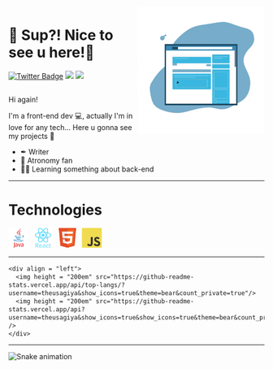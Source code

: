 <img src = "banner-app.gif" width = "250px" align  = "right"/>

#  💜  Sup?! Nice to see u here!🌚 

<div id="badges">
  <a href = "https://twitter.com/theusagiya"><img src="https://img.shields.io/badge/Twitter-blue?style=for-the-badge&logo=twitter&logoColor=white" alt="Twitter Badge"/></a>
  <a href = "mailto:usagib.dev@gmail.com"><img src="https://img.shields.io/badge/-Gmail-%23333?style=for-the-badge&logo=gmail&logoColor=white" target="_blank"></a>
   <a href="https://discord.gg/" target="_blank"><img src="https://img.shields.io/badge/Discord-7289DA?style=for-the-badge&logo=discord&logoColor=white" target="_blank"></a>
</div>

##

Hi again! 

I'm a front-end dev 💻, actually I'm in love for any tech... Here u gonna see my projects 💾 

- ✒ Writer 
- 🔭 Atronomy fan
- 👩‍💻 Learning something about back-end

---

<div> 
  

  <div id="badges">

  # Technologies 

  <div>
    <img src="https://github.com/devicons/devicon/blob/master/icons/java/java-original-wordmark.svg" title="Java" alt="Java" width="40" height="40"/>&nbsp;
    <img src="https://github.com/devicons/devicon/blob/master/icons/react/react-original-wordmark.svg" title="React" alt="React" width="40" height="40"/>&nbsp;
    <img src="https://github.com/devicons/devicon/blob/master/icons/html5/html5-original.svg" title="HTML5" alt="HTML" width="40" height="40"/>&nbsp;
    <img src="https://github.com/devicons/devicon/blob/master/icons/javascript/javascript-original.svg" title="JavaScript" alt="JavaScript" width="40" height="40"/>&nbsp;
  </div>

  --- 

  <div> 


    <div align = "left">
      <img height = "200em" src="https://github-readme-stats.vercel.app/api/top-langs/?username=theusagiya&show_icons=true&theme=bear&count_private=true"/>
      <img height = "200em" src="https://github-readme-stats.vercel.app/api?username=theusagiya&show_icons=true&show_icons=true&theme=bear&count_private=true" />
    </div>

  </div>

  --- 
  ![Snake animation](https://github.com/theusagiya/theusagiya/blob/output/github-contribution-grid-snake.svg)
  
</div>
